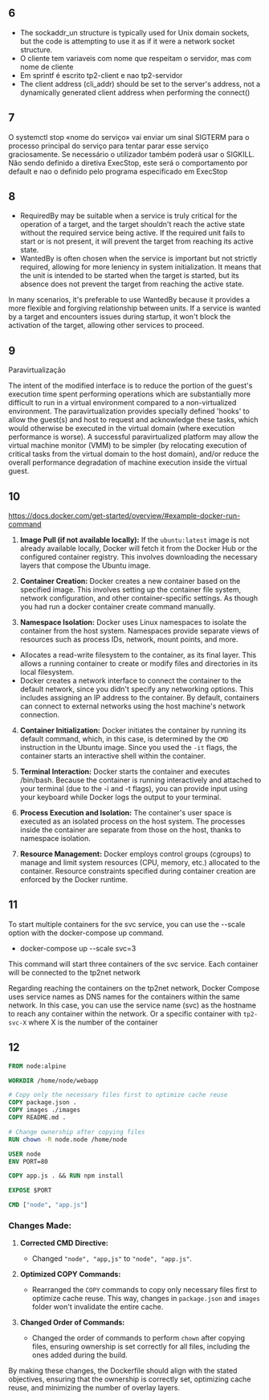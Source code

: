 ## 6
- The sockaddr_un structure is typically used for Unix domain sockets, but the code is attempting to use it as if it were a network socket structure.
- O cliente tem variaveis com nome que respeitam o servidor, mas com nome de cliente
- Em sprintf é escrito tp2-client e nao tp2-servidor
- The client address (cli_addr) should be set to the server's address, not a dynamically generated client address when performing the connect()

## 7
O systemctl stop «nome do serviço» vai enviar um sinal SIGTERM para o processo principal do serviço para tentar parar esse serviço graciosamente. Se necessário o utilizador também poderá usar o SIGKILL. Não sendo definido a diretiva ExecStop, este será o comportamento por default e nao o definido pelo programa especificado em ExecStop

## 8
- RequiredBy may be suitable when a service is truly critical for the operation of a target, and the target shouldn't reach the active state without the required service being active. If the required unit fails to start or is not present, it will prevent the target from reaching its active state.
- WantedBy is often chosen when the service is important but not strictly required, allowing for more leniency in system initialization. It means that the unit is intended to be started when the target is started, but its absence does not prevent the target from reaching the active state.

In many scenarios, it's preferable to use WantedBy because it provides a more flexible and forgiving relationship between units. If a service is wanted by a target and encounters issues during startup, it won't block the activation of the target, allowing other services to proceed.

## 9
Paravirtualização

The intent of the modified interface is to reduce the portion of the guest's execution time spent performing operations which are substantially more difficult to run in a virtual environment compared to a non-virtualized environment. The paravirtualization provides specially defined 'hooks' to allow the guest(s) and host to request and acknowledge these tasks, which would otherwise be executed in the virtual domain (where execution performance is worse). A successful paravirtualized platform may allow the virtual machine monitor (VMM) to be simpler (by relocating execution of critical tasks from the virtual domain to the host domain), and/or reduce the overall performance degradation of machine execution inside the virtual guest.

## 10
https://docs.docker.com/get-started/overview/#example-docker-run-command
1. **Image Pull (if not available locally):**
If the `ubuntu:latest` image is not already available locally, Docker will fetch it from the Docker Hub or the configured container registry. This involves downloading the necessary layers that compose the Ubuntu image.

2. **Container Creation:**
Docker creates a new container based on the specified image. This involves setting up the container file system, network configuration, and other container-specific settings. As though you had run a docker container create command manually.

3. **Namespace Isolation:**
Docker uses Linux namespaces to isolate the container from the host system. Namespaces provide separate views of resources such as process IDs, network, mount points, and more. 
- Allocates a read-write filesystem to the container, as its final layer. This allows a running container to create or modify files and directories in its local filesystem.
- Docker creates a network interface to connect the container to the default network, since you didn't specify any networking options. This includes assigning an IP address to the container. By default, containers can connect to external networks using the host machine's network connection.

4. **Container Initialization:**
Docker initiates the container by running its default command, which, in this case, is determined by the `CMD` instruction in the Ubuntu image. Since you used the `-it` flags, the container starts an interactive shell within the container.

5. **Terminal Interaction:**
Docker starts the container and executes /bin/bash. Because the container is running interactively and attached to your terminal (due to the -i and -t flags), you can provide input using your keyboard while Docker logs the output to your terminal.

6. **Process Execution and Isolation:**
The container's user space is executed as an isolated process on the host system. The processes inside the container are separate from those on the host, thanks to namespace isolation.

7. **Resource Management:**
Docker employs control groups (cgroups) to manage and limit system resources (CPU, memory, etc.) allocated to the container. Resource constraints specified during container creation are enforced by the Docker runtime.

## 11
To start multiple containers for the svc service, you can use the --scale option with the docker-compose up command.
- docker-compose up --scale svc=3

This command will start three containers of the svc service. Each container will be connected to the tp2net network

Regarding reaching the containers on the tp2net network, Docker Compose uses service names as DNS names for the containers within the same network. In this case, you can use the service name (svc) as the hostname to reach any container within the network. Or a specific container with `tp2-svc-X` where X is the number of the container

## 12
```Dockerfile
FROM node:alpine

WORKDIR /home/node/webapp

# Copy only the necessary files first to optimize cache reuse
COPY package.json .
COPY images ./images
COPY README.md .

# Change ownership after copying files
RUN chown -R node.node /home/node

USER node
ENV PORT=80

COPY app.js . && RUN npm install

EXPOSE $PORT

CMD ["node", "app.js"]
```

### Changes Made:

1. **Corrected CMD Directive:**
   - Changed `"node", "app,js"` to `"node", "app.js"`.

2. **Optimized COPY Commands:**
   - Rearranged the `COPY` commands to copy only necessary files first to optimize cache reuse. This way, changes in `package.json` and `images` folder won't invalidate the entire cache.

3. **Changed Order of Commands:**
   - Changed the order of commands to perform `chown` after copying files, ensuring ownership is set correctly for all files, including the ones added during the build.

By making these changes, the Dockerfile should align with the stated objectives, ensuring that the ownership is correctly set, optimizing cache reuse, and minimizing the number of overlay layers.